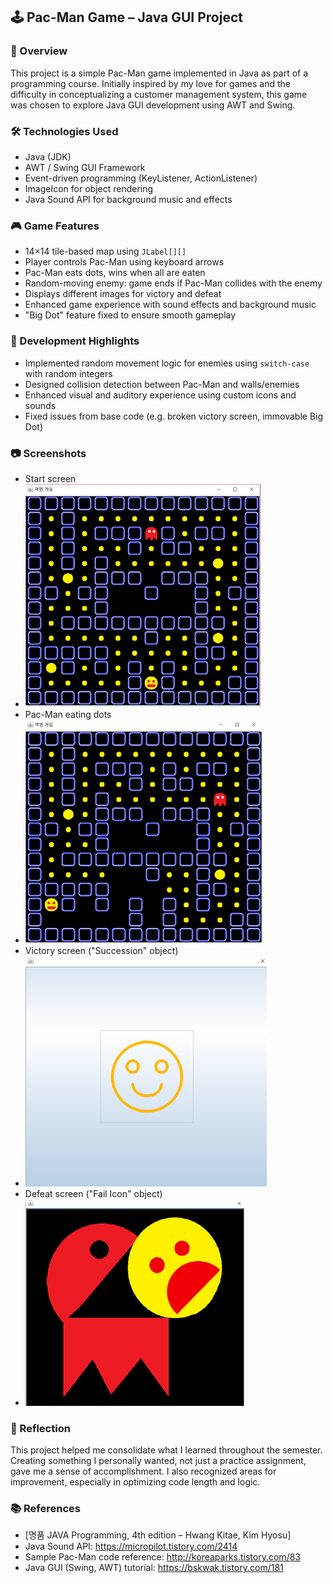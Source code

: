 ## 🕹️ Pac-Man Game – Java GUI Project

### 📌 Overview  
This project is a simple Pac-Man game implemented in Java as part of a programming course. Initially inspired by my love for games and the difficulty in conceptualizing a customer management system, this game was chosen to explore Java GUI development using AWT and Swing.

### 🛠️ Technologies Used  
- Java (JDK)  
- AWT / Swing GUI Framework  
- Event-driven programming (KeyListener, ActionListener)  
- ImageIcon for object rendering  
- Java Sound API for background music and effects  

### 🎮 Game Features  
- 14×14 tile-based map using `JLabel[][]`  
- Player controls Pac-Man using keyboard arrows  
- Pac-Man eats dots, wins when all are eaten  
- Random-moving enemy: game ends if Pac-Man collides with the enemy  
- Displays different images for victory and defeat  
- Enhanced game experience with sound effects and background music  
- "Big Dot" feature fixed to ensure smooth gameplay  

### 🧩 Development Highlights  
- Implemented random movement logic for enemies using `switch-case` with random integers  
- Designed collision detection between Pac-Man and walls/enemies  
- Enhanced visual and auditory experience using custom icons and sounds  
- Fixed issues from base code (e.g. broken victory screen, immovable Big Dot)  

### 📷 Screenshots  
- Start screen
- ![Start](images/start.png)  
- Pac-Man eating dots
- ![Play](images/play.png) 
- Victory screen ("Succession" object)
- ![Victory](images/success.png)    
- Defeat screen ("Fail Icon" object)
- ![Defeat](images/gameover.png)

### 🤔 Reflection  
This project helped me consolidate what I learned throughout the semester. Creating something I personally wanted, not just a practice assignment, gave me a sense of accomplishment. I also recognized areas for improvement, especially in optimizing code length and logic.

### 📚 References  
- [명품 JAVA Programming, 4th edition – Hwang Kitae, Kim Hyosu]  
- Java Sound API: https://micropilot.tistory.com/2414  
- Sample Pac-Man code reference: http://koreaparks.tistory.com/83  
- Java GUI (Swing, AWT) tutorial: https://bskwak.tistory.com/181


